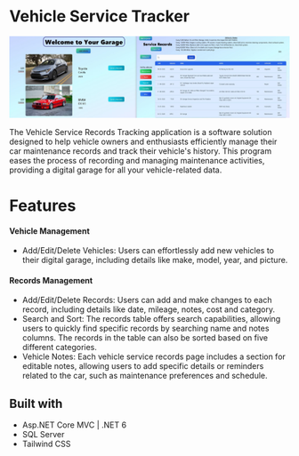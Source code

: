 # Vehicle Service Tracker

<p align="center"><img src="./example.JPG" width="1200"></p>

The Vehicle Service Records Tracking application is a software solution designed to help vehicle owners and enthusiasts efficiently manage their car maintenance records and track their vehicle's history. 
This program eases the process of recording and managing maintenance activities, providing a digital garage for all your vehicle-related data.

# Features
#### Vehicle Management 
- Add/Edit/Delete Vehicles: Users can effortlessly add new vehicles to their digital garage, including details like make, model, year, and picture.
#### Records Management 
- Add/Edit/Delete Records: Users can add and make changes to each record, including details like date, mileage, notes, cost and category.
- Search and Sort: The records table offers search capabilities, allowing users to quickly find specific records by searching name and notes columns.
The records in the table can also be sorted based on five different categories.
- Vehicle Notes: Each vehicle service records page includes a section for editable notes, allowing users to add specific details or reminders related to the car, such as maintenance preferences and schedule.
## Built with 
- Asp.NET Core MVC | .NET 6
- SQL Server
- Tailwind CSS
